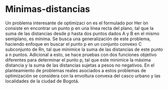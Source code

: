 # Minimas-distancias
Un problema interesante de optimizaci on es el formulado por Her ́on consiste en encontrar un punto
p en una línea recta del plano, tal que la suma de las distancias desde p hasta dos puntos dados A y B en
el mismo semiplano, es mínima.
Se busca una generalización de este problema, haciendo enfoque en buscar el punto p en un conjunto convexo C subconjunto de Rn, tal que minimice la suma de las distancias de este punto
a n puntos.
Adicional a esto, se hace pruebas con dos funciones objetivo diferentes para determinar el punto p, tal que este minimice la máxima distancia y la suma de las distancias sujetas a pesos no negativos.
En el planteamiento de problemas reales asociados a estos problemas de optimización se considera con la envoltura convexa del casco urbano y las localidades de la ciudad de Bogotá.
